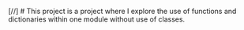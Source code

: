 [//] # This project is a project where I explore the use of functions and dictionaries within one module without use of classes.
